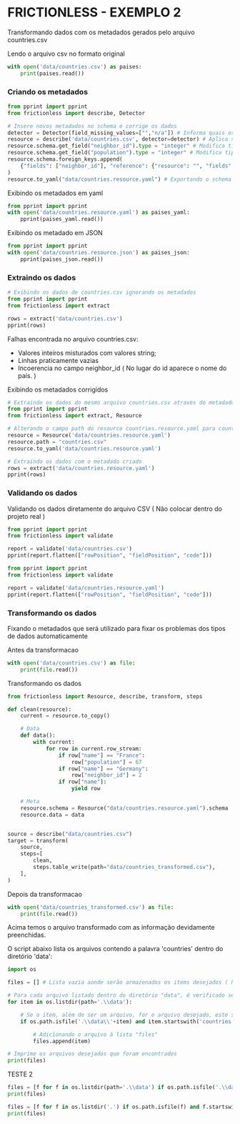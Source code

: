 # FRICTIONLESS - EXEMPLO 2

Transformando dados com os metadados gerados pelo arquivo countries.csv

Lendo o arquivo csv no formato original

```python script
with open('data/countries.csv') as paises:
    print(paises.read())
```

### Criando os metadados

```python script
from pprint import pprint
from frictionless import describe, Detector

# Insere novos metadados no schema e corrige os dados
detector = Detector(field_missing_values=["","n/a"]) # Informa quais os valores que devem ser reconhecidos como "vazios"
resource = describe('data/countries.csv', detector=detector) # Aplica substituição do arquivo countries.csv
resource.schema.get_field("neighbor_id").type = "integer" # Modifica tipo de dado da coluna neighbor_id para ser do tipo inteiro
resource.schema.get_field("population").type = "integer" # Modifica tipo de dado da coluna population para ser do tipo inteiro
resource.schema.foreign_keys.append(
    {"fields": ["neighbor_id"], "reference": {"resource": "", "fields": ["id"]}}
)
resource.to_yaml("data/countries.resource.yaml") # Exportando o schema
```

Exibindo os metadados em yaml

```python script
from pprint import pprint
with open('data/countries.resource.yaml') as paises_yaml:
    pprint(paises_yaml.read())
```

Exibindo os metadado em JSON

```python script
from pprint import pprint
with open('data/countries.resource.json') as paises_json:
    pprint(paises_json.read())
```


### Extraindo os dados

```python script
# Exibindo os dados de countries.csv ignorando os metadados
from pprint import pprint
from frictionless import extract

rows = extract('data/countries.csv')
pprint(rows)
```

Falhas encontrada no arquivo countries.csv:
- Valores inteiros misturados com valores string;
- Linhas praticamente vazias
- Incoerencia no campo neighbor_id ( No lugar do id aparece o nome do país. )

Exibindo os metadados corrigidos

```python script
# Extraindo os dados do mesmo arquivo countries.csv atraves do metadados countries.resource.yaml
from pprint import pprint
from frictionless import extract, Resource

# Alterando o campo path do resource countries.resource.yaml para countries.csv
resource = Resource('data/countries.resource.yaml')
resource.path = "countries.csv"
resource.to_yaml('data/countries.resource.yaml')

# Extraindo os dados com o metadado criado
rows = extract('data/countries.resource.yaml')
pprint(rows)
```



### Validando os dados

Validando os dados diretamente do arquivo CSV ( Não colocar dentro do projeto real )

```python script
from pprint import pprint
from frictionless import validate

report = validate('data/countries.csv')
pprint(report.flatten(["rowPosition", "fieldPosition", "code"]))
```

```python script
from pprint import pprint
from frictionless import validate

report = validate('data/countries.resource.yaml')
pprint(report.flatten(["rowPosition", "fieldPosition", "code"]))
```

### Transformando os dados

Fixando o metadados que será utilizado para fixar os problemas dos tipos de dados automaticamente

Antes da transformacao

```python script
with open('data/countries.csv') as file:
    print(file.read())
```

Transformando os dados

```python script
from frictionless import Resource, describe, transform, steps

def clean(resource):
    current = resource.to_copy()

    # Data
    def data():
        with current:
            for row in current.row_stream:
                if row["name"] == "France":
                    row["population"] = 67
                if row["name"] == "Germany":
                    row["neighbor_id"] = 2
                if row["name"]:
                    yield row

    # Meta
    resource.schema = Resource("data/countries.resource.yaml").schema
    resource.data = data


source = describe("data/countries.csv")
target = transform(
    source,
    steps=[
        clean,
        steps.table_write(path="data/countries_transformed.csv"),
    ],
)
```

Depois da transformacao

```python script
with open('data/countries_transformed.csv') as file:
    print(file.read())
```

Acima temos o arquivo transformado com as informação devidamente preenchidas.

O script abaixo lista os arquivos contendo a palavra 'countries' dentro do diretório 'data':

```python script
import os

files = [] # Lista vazia aonde serão armazenados os items desejados ( No nosso caso são os arquivos que contenham a palavra "countries" )

# Para cada arquivo listado dentro do diretório "data", é verificado se é o arquivo desejado ( arquivos que contenham a palavra "countries" ). Caso afirmativo, este será adicionado à lista "files".
for item in os.listdir(path='.\\data'):

    # Se o item, além de ser um arquivo, for o arquivo desejado, este será adicionado à lista files
    if os.path.isfile('.\\data\\'+item) and item.startswith('countries'):

        # Adicionando o arquivo à lista "files"
        files.append(item)

# Imprime os arquivos desejados que foram encontrados
print(files)
```

TESTE 2

```python script
files = [f for f in os.listdir(path='.\\data') if os.path.isfile('.\\data\\'+f) and f.startswith('countries')]
print(files)

files = [f for f in os.listdir('.') if os.path.isfile(f) and f.startswith('countries')]
print(files)